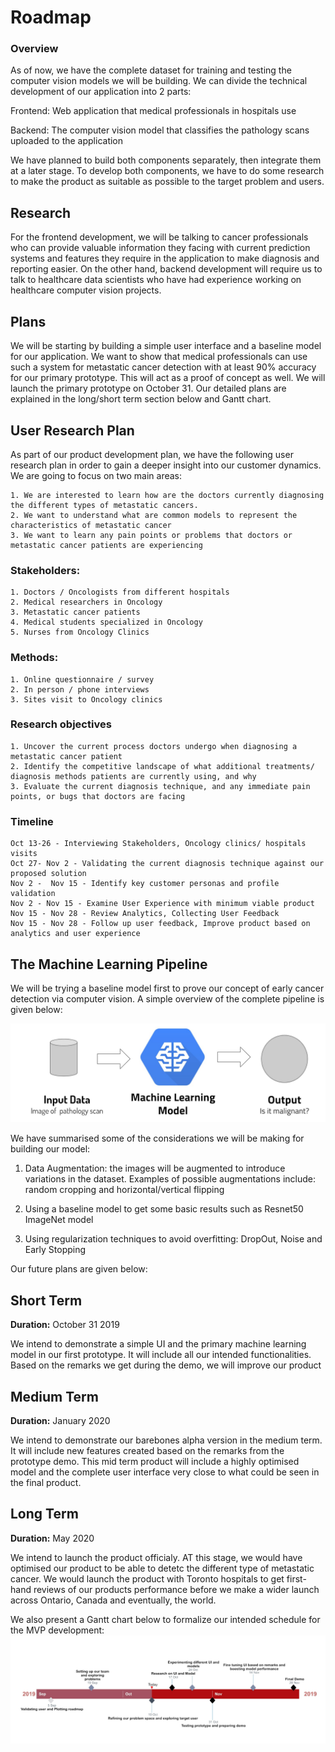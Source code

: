 # Roadmap

### Overview

As of now, we have the complete dataset for training and testing the computer vision models we will be building. We can divide the technical development of our application into 2 parts: 

Frontend: Web application that medical professionals in hospitals use

Backend: The computer vision model that classifies the pathology scans uploaded to the application

We have planned to build both components separately, then integrate them at a later stage. To develop both components, we have to do some research to make the product as suitable as possible to the target problem and users.



## Research
For the frontend development, we will be talking to cancer professionals who can provide valuable information they facing with current prediction systems and features they require in the application to make diagnosis and reporting easier.
On the other hand, backend development will require us to talk to healthcare data scientists who have had experience working on healthcare computer vision projects.

## Plans
We will be starting by building a simple user interface and a baseline model for our application. We want to show that medical professionals can use such a system for metastatic cancer detection with at least 90% accuracy for our primary prototype. This will act as a proof of concept as well. We will launch the primary prototype on October 31. Our detailed plans are explained in the long/short term section below and Gantt chart.

## User Research Plan
As part of our product development plan, we have the following user research plan in order to gain a deeper insight into our customer dynamics. We are going to focus on two main areas: 

    1. We are interested to learn how are the doctors currently diagnosing the different types of metastatic cancers. 
    2. We want to understand what are common models to represent the characteristics of metastatic cancer
    3. We want to learn any pain points or problems that doctors or metastatic cancer patients are experiencing 

### Stakeholders:
    
    1. Doctors / Oncologists from different hospitals
    2. Medical researchers in Oncology
    3. Metastatic cancer patients
    4. Medical students specialized in Oncology
    5. Nurses from Oncology Clinics

### Methods:
    1. Online questionnaire / survey
    2. In person / phone interviews
    3. Sites visit to Oncology clinics

### Research objectives

    1. Uncover the current process doctors undergo when diagnosing a metastatic cancer patient
    2. Identify the competitive landscape of what additional treatments/ diagnosis methods patients are currently using, and why
    3. Evaluate the current diagnosis technique, and any immediate pain points, or bugs that doctors are facing

### Timeline

    Oct 13-26 - Interviewing Stakeholders, Oncology clinics/ hospitals visits
    Oct 27- Nov 2 - Validating the current diagnosis technique against our proposed solution
    Nov 2 -  Nov 15 - Identify key customer personas and profile validation
    Nov 2 - Nov 15 - Examine User Experience with minimum viable product
    Nov 15 - Nov 28 - Review Analytics, Collecting User Feedback 
    Nov 15 - Nov 28 - Follow up user feedback, Improve product based on analytics and user experience 

## The Machine Learning Pipeline

We will be trying a baseline model first to prove our concept of early cancer detection via computer vision. 
A simple overview of the complete pipeline is given below:

![ml pipeline](./unnamed2.jpg)

We have summarised some of the considerations we will be making for building our model:

1. Data Augmentation: the images will be augmented to introduce variations in the dataset. Examples of possible augmentations include: random cropping and horizontal/vertical flipping

2. Using a baseline model to get some basic results such as Resnet50 ImageNet model

3. Using regularization techniques to avoid overfitting: DropOut, Noise and Early Stopping

Our future plans are given below:

## Short Term

**Duration:** October 31 2019

We intend to demonstrate a simple UI and the primary machine learning model in our first prototype. It will include all our intended functionalities. Based on the remarks we get during the demo, we will improve our product

## Medium Term

**Duration:** January 2020

We intend to demonstrate our barebones alpha version in the medium term. It will include new features  created based on the remarks from the prototype demo. This mid term product will include a highly optimised model and the complete user interface very close to what could be seen in the final product.


## Long Term

**Duration:** May 2020

We intend to launch the product officialy. AT this stage, we would have optimised our product to be able to detetc the different type of metastatic cancer. We would launch the product with Toronto hospitals to get first-hand reviews of our products performance before we make a wider launch across Ontario, Canada and eventually, the world.


We also present a Gantt chart below to formalize our intended schedule for the MVP development:
![Gantt Chart](./Capture.jpg)
